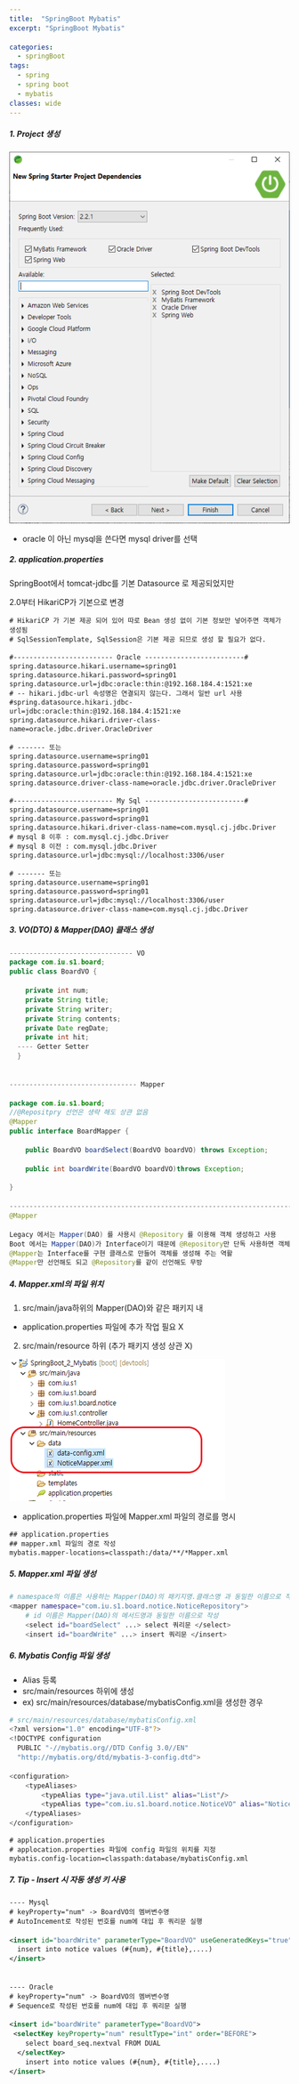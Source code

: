 ```yaml
---
title:  "SpringBoot Mybatis"
excerpt: "SpringBoot Mybatis"

categories:
  - springBoot
tags:
  - spring
  - spring boot
  - mybatis
classes: wide 
---
```


##### 1. Project 생성

![Project 생성](/assets/images/2018-11-30-springBoot-myBatis.PNG)

- oracle 이 아닌 mysql을 쓴다면 mysql driver를 선택

##### 2. application.properties

SpringBoot에서 tomcat-jdbc를 기본 Datasource 로 제공되었지만

2.0부터 HikariCP가 기본으로 변경

```properties
# HikariCP 가 기본 제공 되어 있어 따로 Bean 생성 없이 기본 정보만 넣어주면 객체가 생성됨    
# SqlSessionTemplate, SqlSession은 기본 제공 되므로 생성 할 필요가 없다.    

#------------------------- Oracle -------------------------#
spring.datasource.hikari.username=spring01
spring.datasource.hikari.password=spring01
spring.datasource.url=jdbc:oracle:thin:@192.168.184.4:1521:xe
# -- hikari.jdbc-url 속성명은 연결되지 않는다. 그래서 일반 url 사용
#spring.datasource.hikari.jdbc-url=jdbc:oracle:thin:@192.168.184.4:1521:xe
spring.datasource.hikari.driver-class-name=oracle.jdbc.driver.OracleDriver

# ------- 또는 
spring.datasource.username=spring01
spring.datasource.password=spring01
spring.datasource.url=jdbc:oracle:thin:@192.168.184.4:1521:xe
spring.datasource.driver-class-name=oracle.jdbc.driver.OracleDriver

#------------------------- My Sql -------------------------#
spring.datasource.username=spring01
spring.datasource.password=spring01
spring.datasource.hikari.driver-class-name=com.mysql.cj.jdbc.Driver
# mysql 8 이후 : com.mysql.cj.jdbc.Driver
# mysql 8 이전 : com.mysql.jdbc.Driver
spring.datasource.url=jdbc:mysql://localhost:3306/user

# ------- 또는 
spring.datasource.username=spring01
spring.datasource.password=spring01
spring.datasource.url=jdbc:mysql://localhost:3306/user
spring.datasource.driver-class-name=com.mysql.cj.jdbc.Driver

```



##### 3. VO(DTO) & Mapper(DAO) 클래스 생성

```java 
------------------------------- VO
package com.iu.s1.board;
public class BoardVO {
	
	private int num;
	private String title;
	private String writer;
	private String contents;
	private Date regDate;
	private int hit;
  ---- Getter Setter 
  }


-------------------------------- Mapper

package com.iu.s1.board;
//@Repositpry 선언은 생략 해도 상관 없음
@Mapper
public interface BoardMapper {
	
	public BoardVO boardSelect(BoardVO boardVO) throws Exception;
	
	public int boardWrite(BoardVO boardVO)throws Exception;

}

------------------------------------------------------------------------------------
@Mapper

Legacy 에서는 Mapper(DAO) 를 사용시 @Repository 를 이용해 객체 생성하고 사용
Boot 에서는 Mapper(DAO)가 Interface이기 때문에 @Repository만 단독 사용하면 객체 생성이 안됨
@Mapper는 Interface를 구현 클래스로 만들어 객체를 생성해 주는 역활
@Mapper만 선언해도 되고 @Repository를 같이 선언해도 무방
```



##### 4. Mapper.xml의 파일 위치

1) src/main/java하위의 Mapper(DAO)와 같은 패키지 내

- application.properties 파일에 추가 작업 필요 X

2) src/main/resource 하위 (추가 패키지 생성 상관  X)

![Project 생성](/assets/images/2018-11-30-springBoot-myBatis2.png)

- application.properties 파일에 Mapper.xml 파일의 경로를 명시

```properties
## application.properties
## mapper.xml 파일의 경로 작성
mybatis.mapper-locations=classpath:/data/**/*Mapper.xml
```



##### 5. Mapper.xml 파일 생성

```bash
# namespace의 이름은 사용하는 Mapper(DAO)의 패키지명.클래스명 과 동일한 이름으로 작성
<mapper namespace="com.iu.s1.board.notice.NoticeRepository">
	# id 이름은 Mapper(DAO)의 메서드명과 동일한 이름으로 작성
	<select id="boardSelect" ...> select 쿼리문 </select>
	<insert id="boardWrite" ...> insert 쿼리문 </insert>
```



##### 6. Mybatis Config 파일 생성

- Alias 등록 
- src/main/resources 하위에 생성
- ex) src/main/resources/database/mybatisConfig.xml을 생성한 경우

```bash
# src/main/resources/database/mybatisConfig.xml
<?xml version="1.0" encoding="UTF-8"?>
<!DOCTYPE configuration
  PUBLIC "-//mybatis.org//DTD Config 3.0//EN"
  "http://mybatis.org/dtd/mybatis-3-config.dtd">

<configuration>
	<typeAliases>
		<typeAlias type="java.util.List" alias="List"/>
		<typeAlias type="com.iu.s1.board.notice.NoticeVO" alias="NoticeVO"/>
	</typeAliases>
</configuration>  
```



```properties
# application.properties
# applocation.properties 파일에 config 파일의 위치를 지정
mybatis.config-location=classpath:database/mybatisConfig.xml
```



##### 7. Tip - Insert 시 자동 생성 키 사용

```xml
---- Mysql
# keyProperty="num" -> BoardVO의 멤버변수명
# AutoIncement로 작성된 번호를 num에 대입 후 쿼리문 실행

<insert id="boardWrite" parameterType="BoardVO" useGeneratedKeys="true"  keyProperty="num">
  insert into notice values (#{num}, #{title},....)
</insert>


---- Oracle
# keyProperty="num" -> BoardVO의 멤버변수명
# Sequence로 작성된 번호를 num에 대입 후 쿼리문 실행

<insert id="boardWrite" parameterType="BoardVO">
 <selectKey keyProperty="num" resultType="int" order="BEFORE">
    select board_seq.nextval FROM DUAL
  </selectKey>
    insert into notice values (#{num}, #{title},....)
</insert>
```

